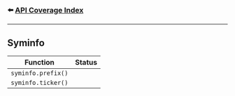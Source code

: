### ⬅️ [API Coverage Index](../api-coverage.md)

---

## Syminfo

| Function           | Status |
| ------------------ | ------ |
| `syminfo.prefix()` |        |
| `syminfo.ticker()` |        |
